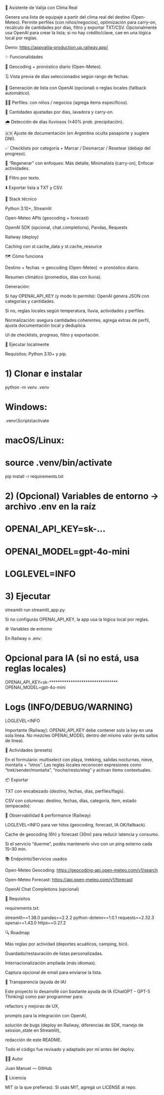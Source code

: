 🧳 Asistente de Valija con Clima Real

Genera una lista de equipaje a partir del clima real del destino (Open-Meteo).
Permite perfiles (con niños/negocios), optimización para carry-on, recálculo de cantidades por días, filtro y exportar TXT/CSV.
Opcionalmente usa OpenAI para crear la lista; si no hay crédito/clave, cae en una lógica local por reglas.

Demo: https://appvalija-production.up.railway.app/

✨ Funcionalidades

🔎 Geocoding + pronóstico diario (Open-Meteo).

🗓️ Vista previa de días seleccionados según rango de fechas.

🧠 Generación de lista con OpenAI (opcional) o reglas locales (fallback automático).

👶👔 Perfiles: con niños / negocios (agrega ítems específicos).

🧦 Cantidades ajustadas por días, lavadora y carry-on.

🌧️ Detección de días lluviosos (≥40% prob. precipitación).

🇦🇷 Ajuste de documentación (en Argentina oculta pasaporte y sugiere DNI).

✅ Checklists por categoría + Marcar / Desmarcar / Resetear (debajo del progreso).

🔁 “Regenerar” con enfoques: Más detalle, Minimalista (carry-on), Enfocar actividades.

🔎 Filtro por texto.

⬇️ Exportar lista a TXT y CSV.

🧰 Stack técnico

Python 3.10+, Streamlit

Open-Meteo APIs (geocoding + forecast)

OpenAI SDK (opcional, chat.completions), Pandas, Requests

Railway (deploy)

Caching con st.cache_data y st.cache_resource

🗺️ Cómo funciona

Destino + fechas → geocoding (Open-Meteo) → pronóstico diario.

Resumen climático (promedios, días con lluvia).

Generación:

Si hay OPENAI_API_KEY (y modo lo permite): OpenAI genera JSON con categorías y cantidades.

Si no, reglas locales según temperatura, lluvia, actividades y perfiles.

Normalización: asegura cantidades coherentes, agrega extras de perfil, ajusta documentación local y deduplica.

UI de checklists, progreso, filtro y exportación.

🚀 Ejecutar localmente

Requisitos: Python 3.10+ y pip.

# 1) Clonar e instalar
python -m venv .venv
# Windows:
.venv\Scripts\activate
# macOS/Linux:
# source .venv/bin/activate

pip install -r requirements.txt

# 2) (Opcional) Variables de entorno → archivo .env en la raíz
# OPENAI_API_KEY=sk-...
# OPENAI_MODEL=gpt-4o-mini
# LOGLEVEL=INFO

# 3) Ejecutar
streamlit run streamlit_app.py


Si no configurás OPENAI_API_KEY, la app usa la lógica local por reglas.

⚙️ Variables de entorno

En Railway o .env:

# Opcional para IA (si no está, usa reglas locales)
OPENAI_API_KEY=sk-********************************
OPENAI_MODEL=gpt-4o-mini

# Logs (INFO/DEBUG/WARNING)
LOGLEVEL=INFO


Importante (Railway): OPENAI_API_KEY debe contener solo la key en una sola línea.
No mezcles OPENAI_MODEL dentro del mismo valor (evita saltos de línea).

🧪 Actividades (presets)

En el formulario: multiselect con playa, trekking, salidas nocturnas, nieve, montaña + “otros”.
Las reglas locales reconocen expresiones como “trek/sender/montaña”, “noche/resto/eleg” y activan ítems contextuales.

📦 Exportar

TXT con encabezado (destino, fechas, días, perfiles/flags).

CSV con columnas: destino, fechas, días, categoría, ítem, estado (empacado).

🧯 Observabilidad & performance (Railway)

LOGLEVEL=INFO para ver hitos (geocoding, forecast, IA OK/fallback).

Cache de geocoding (6h) y forecast (30m) para reducir latencia y consumo.

Si el servicio “duerme”, podés mantenerlo vivo con un ping externo cada 15–30 min.

📚 Endpoints/Servicios usados

Open-Meteo Geocoding: https://geocoding-api.open-meteo.com/v1/search

Open-Meteo Forecast: https://api.open-meteo.com/v1/forecast

OpenAI Chat Completions (opcional)

🧾 Requisitos

requirements.txt:

streamlit==1.38.0
pandas==2.2.2
python-dotenv==1.0.1
requests==2.32.3
openai==1.43.0
httpx==0.27.2

🔍 Roadmap

Más reglas por actividad (deportes acuáticos, camping, bici).

Guardado/restauración de listas personalizadas.

Internacionalización ampliada (más idiomas).

Captura opcional de email para enviarse la lista.

🤝 Transparencia (ayuda de IA)

Este proyecto lo desarrollé con bastante ayuda de IA (ChatGPT – GPT-5 Thinking) como pair programmer para:

refactors y mejoras de UX,

prompts para la integración con OpenAI,

solución de bugs (deploy en Railway, diferencias de SDK, manejo de session_state en Streamlit),

redacción de este README.

Todo el código fue revisado y adaptado por mí antes del deploy.

🧑‍💻 Autor

Juan Manuel — GitHub

📄 Licencia

MIT (o la que prefieras). Si usás MIT, agregá un LICENSE al repo.
